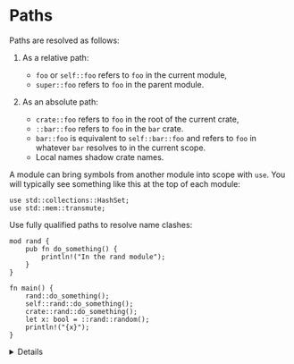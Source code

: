 # Paths

Paths are resolved as follows:

1. As a relative path:
   * `foo` or `self::foo` refers to `foo` in the current module,
   * `super::foo` refers to `foo` in the parent module.

2. As an absolute path:
   * `crate::foo` refers to `foo` in the root of the current crate,
   * `::bar::foo` refers to `foo` in the `bar` crate.
   * `bar::foo` is equivalent to `self::bar::foo` and refers to `foo` in whatever `bar` resolves to in the current scope.
   * Local names shadow crate names.


A module can bring symbols from another module into scope with `use`.
You will typically see something like this at the top of each module:

```rust,editable
use std::collections::HashSet;
use std::mem::transmute;
```

Use fully qualified paths to resolve name clashes:

```rust,editable
mod rand {
    pub fn do_something() {
        println!("In the rand module");
    }
}

fn main() {
    rand::do_something();
    self::rand::do_something();
    crate::rand::do_something();
    let x: bool = ::rand::random();
    println!("{x}");
}
```

<details>

 * Try to add `use rand` to the top of the example and look at the error.

</details>
